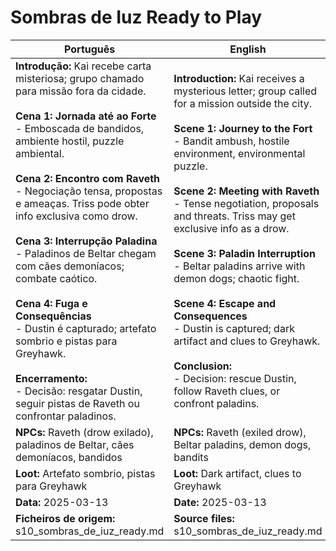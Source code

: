 # Sombras de Iuz  Ready to Play

| Português                                                                                                                                                                                                                                                                                                                                                                                                                                                                                                                                                                                                                                                        | English                                                                                                                                                                                                                                                                                                                                                                                                                                                                                                                                                                                                                                                   |
| ---------------------------------------------------------------------------------------------------------------------------------------------------------------------------------------------------------------------------------------------------------------------------------------------------------------------------------------------------------------------------------------------------------------------------------------------------------------------------------------------------------------------------------------------------------------------------------------------------------------------------------------------------------------- | --------------------------------------------------------------------------------------------------------------------------------------------------------------------------------------------------------------------------------------------------------------------------------------------------------------------------------------------------------------------------------------------------------------------------------------------------------------------------------------------------------------------------------------------------------------------------------------------------------------------------------------------------------- |
| **Introdução:** Kai recebe carta misteriosa; grupo chamado para missão fora da cidade.<br><br>**Cena 1: Jornada até ao Forte**<br>- Emboscada de bandidos, ambiente hostil, puzzle ambiental.<br><br>**Cena 2: Encontro com Raveth**<br>- Negociação tensa, propostas e ameaças. Triss pode obter info exclusiva como drow.<br><br>**Cena 3: Interrupção Paladina**<br>- Paladinos de Beltar chegam com cães demoníacos; combate caótico.<br><br>**Cena 4: Fuga e Consequências**<br>- Dustin é capturado; artefato sombrio e pistas para Greyhawk.<br><br>**Encerramento:**<br>- Decisão: resgatar Dustin, seguir pistas de Raveth ou confrontar paladinos.<br> | **Introduction:** Kai receives a mysterious letter; group called for a mission outside the city.<br><br>**Scene 1: Journey to the Fort**<br>- Bandit ambush, hostile environment, environmental puzzle.<br><br>**Scene 2: Meeting with Raveth**<br>- Tense negotiation, proposals and threats. Triss may get exclusive info as a drow.<br><br>**Scene 3: Paladin Interruption**<br>- Beltar paladins arrive with demon dogs; chaotic fight.<br><br>**Scene 4: Escape and Consequences**<br>- Dustin is captured; dark artifact and clues to Greyhawk.<br><br>**Conclusion:**<br>- Decision: rescue Dustin, follow Raveth clues, or confront paladins.<br> |
| **NPCs:** Raveth (drow exilado), paladinos de Beltar, cães demoníacos, bandidos                                                                                                                                                                                                                                                                                                                                                                                                                                                                                                                                                                                  | **NPCs:** Raveth (exiled drow), Beltar paladins, demon dogs, bandits                                                                                                                                                                                                                                                                                                                                                                                                                                                                                                                                                                                      |
| **Loot:** Artefato sombrio, pistas para Greyhawk                                                                                                                                                                                                                                                                                                                                                                                                                                                                                                                                                                                                                 | **Loot:** Dark artifact, clues to Greyhawk                                                                                                                                                                                                                                                                                                                                                                                                                                                                                                                                                                                                                |
| **Data:** 2025-03-13                                                                                                                                                                                                                                                                                                                                                                                                                                                                                                                                                                                                                                             | **Date:** 2025-03-13                                                                                                                                                                                                                                                                                                                                                                                                                                                                                                                                                                                                                                      |
| **Ficheiros de origem:** s10_sombras_de_iuz_ready.md                                                                                                                                                                                                                                                                                                                                                                                                                                                                                                                                                                                                             | **Source files:** s10_sombras_de_iuz_ready.md                                                                                                                                                                                                                                                                                                                                                                                                                                                                                                                                                                                                             |

















